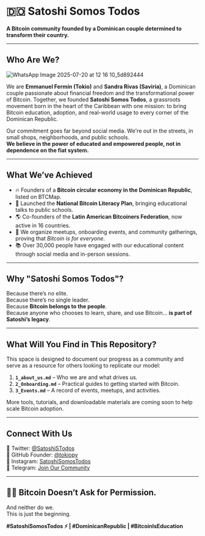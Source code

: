 # 🇩🇴 Satoshi Somos Todos

**A Bitcoin community founded by a Dominican couple determined to transform their country.**

---

## Who Are We?

![WhatsApp Image 2025-07-20 at 12 16 10_5d892444](https://github.com/user-attachments/assets/565da754-73ce-4db3-8cee-63277e892351)

We are **Emmanuel Fermín (Tokio)** and **Sandra Rivas (Saviria)**, a Dominican couple passionate about financial freedom and the transformational power of Bitcoin. Together, we founded **Satoshi Somos Todos**, a grassroots movement born in the heart of the Caribbean with one mission: to bring Bitcoin education, adoption, and real-world usage to every corner of the Dominican Republic.

Our commitment goes far beyond social media. We're out in the streets, in small shops, neighborhoods, and public schools.  
**We believe in the power of educated and empowered people, not in dependence on the fiat system.**

---

## What We’ve Achieved

- 🔥 Founders of a **Bitcoin circular economy in the Dominican Republic**, listed on BTCMap.
- 🧠 Launched the **National Bitcoin Literacy Plan**, bringing educational talks to public schools.
- 🌎 Co-founders of the **Latin American Bitcoiners Federation**, now active in 16 countries.
- 🧡 We organize meetups, onboarding events, and community gatherings, proving that *Bitcoin is for everyone*.
- 📚 Over 30,000 people have engaged with our educational content through social media and in-person sessions.

---

## Why "Satoshi Somos Todos"?

Because there’s no elite.  
Because there’s no single leader.  
Because **Bitcoin belongs to the people**.  
Because anyone who chooses to learn, share, and use Bitcoin… **is part of Satoshi’s legacy**.

---

## What Will You Find in This Repository?

This space is designed to document our progress as a community and serve as a resource for others looking to replicate our model:

1. **`1_about_us.md`** – Who we are and what drives us.
2. **`2_Onboarding.md`** – Practical guides to getting started with Bitcoin.
3. **`3_Events.md`** – A record of events, meetups, and activities.

More tools, tutorials, and downloadable materials are coming soon to help scale Bitcoin adoption.

---

## Connect With Us

🔸 Twitter: [@SatoshiSTodos](https://twitter.com/SatoshiSTodos)  
🔸 GitHub Founder: [@tokiopy](https://github.com/tokiopy)  
🔸 Instagram: [SatoshiSomosTodos](https://www.instagram.com/satoshisomostodos/)  
🔸 Telegram: [Join Our Community](https://t.me/+5vuB9qMJKdI4MmQx)

---

## ✊🏽 Bitcoin Doesn’t Ask for Permission.

And neither do we.  
This is just the beginning.

**#SatoshiSomosTodos ⚡ | #DominicanRepublic | #BitcoinIsEducation**
